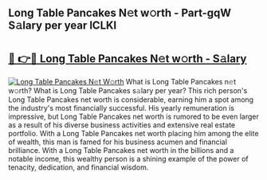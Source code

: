 ## Long Table Pancakes N𝚎t w𝚘rth - Part-gqW S𝚊lary per year lCLKI

# <h2><a href="http://gc597xf.nevu.top/?p=Long+Table+Pancakes">🔗 👉🔴 Long Table Pancakes N𝚎t w𝚘rth - S𝚊lary</a></h2>

[![Long Table Pancakes N𝚎t W𝚘rth](https://i.imgur.com/Oavwk0R.jpeg)](http://gc597xf.nevu.top/?p=Long+Table+Pancakes)
What is Long Table Pancakes n𝚎t w𝚘rth? What is Long Table Pancakes s𝚊lary per year?
This rich person's Long Table Pancakes net worth is considerable, earning him a spot among the industry's most financially successful. His yearly remuneration is impressive, but Long Table Pancakes net worth is rumored to be even larger as a result of his diverse business activities and extensive real estate portfolio. With a Long Table Pancakes net worth placing him among the elite of wealth, this man is famed for his business acumen and financial brilliance. With a Long Table Pancakes net worth in the billions and a notable income, this wealthy person is a shining example of the power of tenacity, dedication, and financial wisdom.
